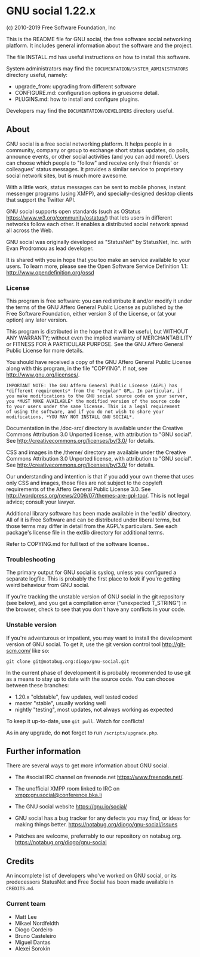 # GNU social 1.22.x
(c) 2010-2019 Free Software Foundation, Inc

This is the README file for GNU social, the free
software social networking platform. It includes
general information about the software and the
project.

The file INSTALL.md has useful instructions on how to
install this software.

System administrators may find the `DOCUMENTATION/SYSTEM_ADMINISTRATORS`
directory useful, namely:

- upgrade_from: upgrading from different software
- CONFIGURE.md: configuration options in gruesome detail.
- PLUGINS.md: how to install and configure plugins.

Developers may find the `DOCUMENTATION/DEVELOPERS` directory useful.

## About

GNU social is a free social networking
platform. It helps people in a community, company
or group to exchange short status updates, do
polls, announce events, or other social activities
(and you can add more!). Users can choose which
people to "follow" and receive only their friends'
or colleagues' status messages. It provides a
similar service to proprietary social network sites,
but is much more awesome.

With a little work, status messages can be sent to
mobile phones, instant messenger programs (using
XMPP), and specially-designed desktop clients that
support the Twitter API.

GNU social supports open standards (such as OStatus
<https://www.w3.org/community/ostatus/>) that lets users in
different networks follow each other. It enables a
distributed social network spread all across the
Web.

GNU social was originally developed as "StatusNet" by
StatusNet, Inc. with Evan Prodromou as lead developer.

It is shared with you in hope that you too make an
service available to your users. To learn more,
please see the Open Software Service Definition
1.1: <http://www.opendefinition.org/ossd>

### License

This program is free software: you can redistribute it and/or modify
it under the terms of the GNU Affero General Public License as
published by the Free Software Foundation, either version 3 of the
License, or (at your option) any later version.

This program is distributed in the hope that it will be useful, but
WITHOUT ANY WARRANTY; without even the implied warranty of
MERCHANTABILITY or FITNESS FOR A PARTICULAR PURPOSE.  See the GNU
Affero General Public License for more details.

You should have received a copy of the GNU Affero General Public
License along with this program, in the file "COPYING".  If not, see
<http://www.gnu.org/licenses/>.

    IMPORTANT NOTE: The GNU Affero General Public License (AGPL) has
    *different requirements* from the "regular" GPL. In particular, if
    you make modifications to the GNU social source code on your server,
    you *MUST MAKE AVAILABLE* the modified version of the source code
    to your users under the same license. This is a legal requirement
    of using the software, and if you do not wish to share your
    modifications, *YOU MAY NOT INSTALL GNU SOCIAL*.

Documentation in the /doc-src/ directory is available under the
Creative Commons Attribution 3.0 Unported license, with attribution to
"GNU social". See <http://creativecommons.org/licenses/by/3.0/> for details.

CSS and images in the /theme/ directory are available under the
Creative Commons Attribution 3.0 Unported license, with attribution to
"GNU social". See <http://creativecommons.org/licenses/by/3.0/> for details.

Our understanding and intention is that if you add your own theme that
uses only CSS and images, those files are not subject to the copyleft
requirements of the Affero General Public License 3.0. See
<http://wordpress.org/news/2009/07/themes-are-gpl-too/>. This is not
legal advice; consult your lawyer.

Additional library software has been made available in the 'extlib'
directory. All of it is Free Software and can be distributed under
liberal terms, but those terms may differ in detail from the AGPL's
particulars. See each package's license file in the extlib directory
for additional terms.

Refer to COPYING.md for full text of the software license..

### Troubleshooting

The primary output for GNU social is syslog,
unless you configured a separate logfile. This is
probably the first place to look if you're getting
weird behaviour from GNU social.

If you're tracking the unstable version of
GNU social in the git repository (see below), and you
get a compilation error ("unexpected T_STRING") in
the browser, check to see that you don't have any
conflicts in your code.

### Unstable version

If you're adventurous or impatient, you may want
to install the development version of GNU social.
To get it, use the git version control tool
<http://git-scm.com/> like so:

    git clone git@notabug.org:diogo/gnu-social.git

In the current phase of development it is probably
recommended to use git as a means to stay up to date
with the source code. You can choose between these
branches:
* 1.20.x    "oldstable", few updates, well tested coded
* master    "stable", usually working well
* nightly   "testing", most updates, not always working as expected

To keep it up-to-date, use `git pull`. Watch for conflicts!

As in any upgrade, do __not__ forget to run `/scripts/upgrade.php`.

## Further information

There are several ways to get more information about GNU social.

* The #social IRC channel on freenode.net <https://www.freenode.net/>.
* The unofficial XMPP room linked to IRC on <xmpp:gnusocial@conference.bka.li>
* The GNU social website <https://gnu.io/social/>

* GNU social has a bug tracker for any defects you may find, or ideas for
  making things better. <https://notabug.org/diogo/gnu-social/issues>
* Patches are welcome, preferrably to our repository on notabug.org. <https://notabug.org/diogo/gnu-social>

## Credits

An incomplete list of developers who've worked on GNU social,
or its predecessors StatusNet and Free Social has been made available
in `CREDITS.md`.

### Current team

* Matt Lee
* Mikael Nordfeldth
* Diogo Cordeiro
* Bruno Casteleiro
* Miguel Dantas
* Alexei Sorokin
